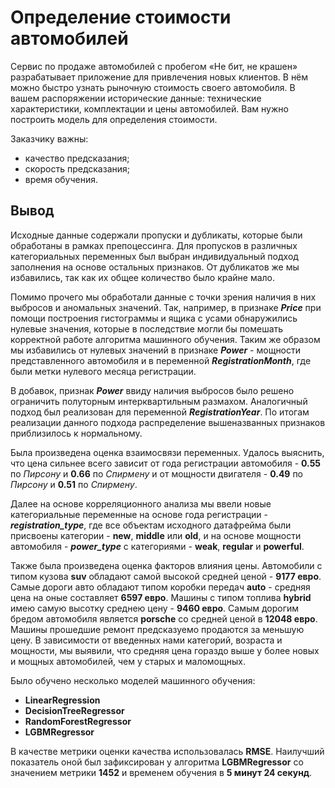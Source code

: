# Определение стоимости автомобилей

Сервис по продаже автомобилей с пробегом «Не бит, не крашен» разрабатывает приложение для привлечения новых клиентов. В нём можно быстро узнать рыночную стоимость своего автомобиля. В вашем распоряжении исторические данные: технические характеристики, комплектации и цены автомобилей. Вам нужно построить модель для определения стоимости. 

Заказчику важны:

- качество предсказания;
- скорость предсказания;
- время обучения.

## Вывод

Исходные данные содержали пропуски и дубликаты, которые были обработаны в рамках препоцессинга. Для пропусков в различных категориальных переменных был выбран индивидуальный подход заполнения на основе остальных признаков. От дубликатов же мы избавились, так как их общее количество было крайне мало.

Помимо прочего мы обработали данные с точки зрения наличия в них выбросов и аномальных значений. Так, например, в признаке ***Price*** при помощи построения гистограммы и ящика с усами обнаружились нулевые значения, которые в последствие могли бы помешать корректной работе алгоритма машинного обучения. Таким же образом мы избавились от нулевых значений в признаке ***Power*** - мощности представленного автомобиля и в переменной ***RegistrationMonth***, где были метки нулевого месяца регистрации.

В добавок, признак ***Power*** ввиду наличия выбросов было решено ограничить полуторным интерквартильным размахом. Аналогичный подход был реализован для переменной ***RegistrationYear***. По итогам реализации данного подхода распределение вышеназванных признаков приблизилось к нормальному.

Была произведена оценка взаимосвязи переменных. Удалось выяснить, что цена сильнее всего зависит от года регистрации автомобиля - **0.55** по *Пирсону* и **0.66** по *Спирмену* и от мощности двигателя - **0.49** по *Пирсону* и **0.51** по *Спирмену*.

Далее на основе корреляционного анализа мы ввели новые категориальные переменные на основе года регистрации - ***registration_type***, где все объектам исходного датафрейма были присвоены категории - **new**, **middle** или **old**, и на основе мощности автомобиля - ***power_type*** с категориями - **weak**, **regular** и **powerful**.

Также была произведена оценка факторов влияния цены. Автомобили с типом кузова **suv** обладают самой высокой средней ценой - **9177 евро**. Самые дороги авто обладают типом коробки передач **auto** - средняя цена на оные составляет **6597 евро**. Машины с типом топлива **hybrid** имею самую высотку среднею цену - **9460 евро**. Самым дорогим бредом автомобиля является **porsche** со средней ценой в **12048 евро**. Машины прошедшие ремонт предсказуемо продаются за меньшую цену. В зависимости от введенных нами категорий, возраста и мощности, мы выявили, что средняя цена гораздо выше у более новых и мощных автомобилей, чем у старых и маломощных.

Было обучено несколько моделей машинного обучения:

 * **LinearRegression**
 * **DecisionTreeRegressor**
 * **RandomForestRegressor**
 * **LGBMRegressor**

В качестве метрики оценки качества использовалась **RMSE**. Наилучший показатель оной был зафиксирован у алгоритма **LGBMRegressor** со значением метрики **1452** и временем обучения в **5 минут 24 секунд**.
